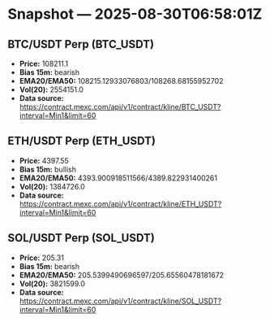 # Snapshot — 2025-08-30T06:58:01Z

## BTC/USDT Perp (BTC_USDT)
- **Price:** 108211.1
- **Bias 15m:** bearish
- **EMA20/EMA50:** 108215.12933076803/108268.68155952702
- **Vol(20):** 2554151.0
- **Data source:** https://contract.mexc.com/api/v1/contract/kline/BTC_USDT?interval=Min1&limit=60

## ETH/USDT Perp (ETH_USDT)
- **Price:** 4397.55
- **Bias 15m:** bullish
- **EMA20/EMA50:** 4393.900918511566/4389.822931400261
- **Vol(20):** 1384726.0
- **Data source:** https://contract.mexc.com/api/v1/contract/kline/ETH_USDT?interval=Min1&limit=60

## SOL/USDT Perp (SOL_USDT)
- **Price:** 205.31
- **Bias 15m:** bearish
- **EMA20/EMA50:** 205.5399490696597/205.65560478181672
- **Vol(20):** 3821599.0
- **Data source:** https://contract.mexc.com/api/v1/contract/kline/SOL_USDT?interval=Min1&limit=60
